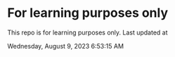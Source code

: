 # For learning purposes only
This repo is for learning purposes only.
Last updated at

Wednesday, August 9, 2023 6:53:15 AM

